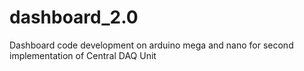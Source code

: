 # dashboard_2.0
 Dashboard code development on arduino mega and nano for second implementation of Central DAQ Unit
